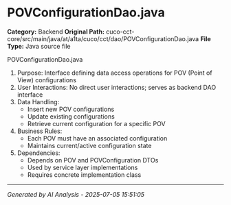 # POVConfigurationDao.java

**Category:** Backend
**Original Path:** cuco-cct-core/src/main/java/at/a1ta/cuco/cct/dao/POVConfigurationDao.java
**File Type:** Java source file

POVConfigurationDao.java
1. Purpose: Interface defining data access operations for POV (Point of View) configurations
2. User Interactions: No direct user interactions; serves as backend DAO interface
3. Data Handling:
   - Insert new POV configurations
   - Update existing configurations
   - Retrieve current configuration for a specific POV
4. Business Rules:
   - Each POV must have an associated configuration
   - Maintains current/active configuration state
5. Dependencies:
   - Depends on POV and POVConfiguration DTOs
   - Used by service layer implementations
   - Requires concrete implementation class

---
*Generated by AI Analysis - 2025-07-05 15:51:05*
